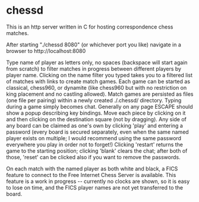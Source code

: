 # chessd
This is an http server written in C for hosting correspondence chess matches.

After starting "./chessd 8080" (or whichever port you like) navigate in a browser to http://localhost:8080

Type name of player as letters only, no spaces (backspace will start again from scratch) to filter matches in progress between different players by player name.
Clicking on the name filter you typed takes you to a filtered list of matches with links to create match games.
Each game can be started as classical, chess960, or dynamite (like chess960 but with no restriction on king placement and no castling allowed).
Match games are persisted as files (one file per pairing) within a newly created ./.chessd/ directory.
Typing during a game simply becomes chat.
Generally on any page ESCAPE should show a popup describing key bindings.
Move each piece by clicking on it and then clicking on the destination square (not by dragging).
Any side of any board can be claimed as one's own by clicking 'play' and entering a password (every board is secured separately, even when the same named player exists on multiple; I would recommend using the same password everywhere you play in order not to forget!)
Clicking 'restart' returns the game to the starting position; clicking 'blank' clears the chat; after both of those, 'reset' can be clicked also if you want to remove the passwords.

On each match with the named player as both white and black, a FICS feature to connect to the Free Internet Chess Server is available.
This feature is a work in progress -- currently no clocks are shown, so it is easy to lose on time, and the FICS player names are not yet transferred to the board.
